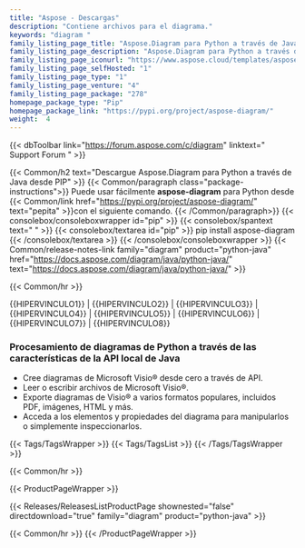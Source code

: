 ```yaml
---
title: "Aspose - Descargas"
description: "Contiene archivos para el diagrama."
keywords: "diagram "
family_listing_page_title: "Aspose.Diagram para Python a través de Java"
family_listing_page_description: "Aspose.Diagram para Python a través de Java es una API escalable y rica en funciones para procesar archivos de visio usando Python. La API ofrece creación, manipulación, conversión y representación de archivos de Visio. Los desarrolladores pueden formatear páginas al nivel más granular, crear y manipular formas, renderizar páginas, formas en PDF e imágenes, y mucho más, todo sin depender de la aplicación Microsoft Office o Visio."
family_listing_page_iconurl: "https://www.aspose.cloud/templates/aspose/App_Themes/V3/images/diagram/272x272/aspose_diagram-for-python.png"
family_listing_page_selfHosted: "1"
family_listing_page_type: "1"
family_listing_page_venture: "4"
family_listing_page_package: "278"
homepage_package_type: "Pip"
homepage_package_link: "https://pypi.org/project/aspose-diagram/"
weight:  4
---
```


{{< dbToolbar link="https://forum.aspose.com/c/diagram" linktext=" Support Forum " >}}

{{< Common/h2 text="Descargue Aspose.Diagram para Python a través de Java desde PIP"  >}}
{{< Common/paragraph class="package-instructions">}}
Puede usar fácilmente <b>aspose-diagram</b> para Python desde
{{< Common/link href="https://pypi.org/project/aspose-diagram/" text="pepita"  >}}con el siguiente comando.
{{< /Common/paragraph>}}
{{< consolebox/consoleboxwrapper id="pip" >}}
       {{< consolebox/spantext text=" " >}}
       {{< consolebox/textarea id="pip" >}} pip install aspose-diagram {{< /consolebox/textarea >}}
{{< /consolebox/consoleboxwrapper >}}
{{< Common/release-notes-link family="diagram" product="python-java" href="https://docs.aspose.com/diagram/java/python-java/" text="https://docs.aspose.com/diagram/java/python-java/"  >}}

{{< Common/hr >}}

{{HIPERVINCULO1}} | {{HIPERVINCULO2}} | {{HIPERVINCULO3}} | {{HIPERVINCULO4}} | {{HIPERVINCULO5}} | {{HIPERVINCULO6}} | {{HIPERVINCULO7}} | {{HIPERVINCULO8}}

### Procesamiento de diagramas de Python a través de las características de la API local de Java

- Cree diagramas de Microsoft Visio® desde cero a través de API.
- Leer o escribir archivos de Microsoft Visio®.
- Exporte diagramas de Visio® a varios formatos populares, incluidos PDF, imágenes, HTML y más.
- Acceda a los elementos y propiedades del diagrama para manipularlos o simplemente inspeccionarlos.

{{< Tags/TagsWrapper >}}
 {{< Tags/TagsList >}}
{{< /Tags/TagsWrapper >}}

{{< Common/hr >}}

{{< ProductPageWrapper >}}
<!-- ReleasesListProductPage-->
   {{< Releases/ReleasesListProductPage shownested="false"  directdownload="true" family="diagram" product="python-java" >}}
<!-- /ReleasesListProductPage-->
{{< Common/hr >}}
{{< /ProductPageWrapper >}}

